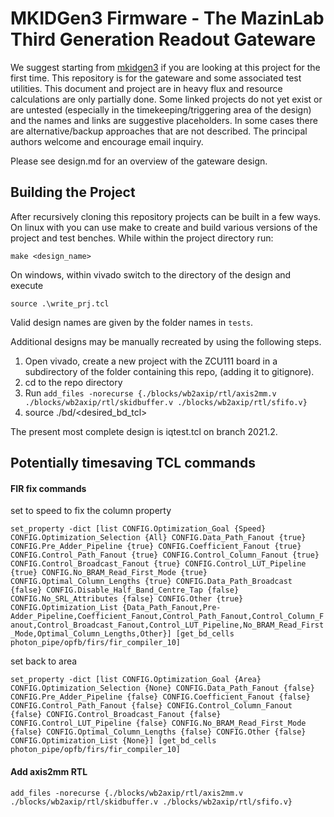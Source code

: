 # MKIDGen3 Firmware - The MazinLab Third Generation Readout Gateware

We suggest starting from [mkidgen3](https://github.com/MazinLab/MKIDGen3) if you are looking at this project for the first time. This repository is for the gateware and some associated test utilities. This document and project are in heavy flux and resource calculations are only partially done. Some linked projects do not yet exist or are untested (especially in the timekeeping/triggering area of the design) and the names and links are suggestive placeholders. In some cases there are alternative/backup approaches that are not described. The principal authors welcome and encourage email inquiry. 

Please see design.md for an overview of the gateware design.

## Building the Project

After recursively cloning this repository projects can be built in a few ways. On linux with you can use make to create and build various versions of the project and test benches. While within the project directory run: 

`make <design_name>`

On windows, within vivado switch to the directory of the design and execute 

`source .\write_prj.tcl`

Valid design names are given by the folder names in `tests`.

Additional designs may be manually recreated by using the following steps.

1. Open vivado, create a new project with the ZCU111 board in a subdirectory of the folder containing this repo, (adding it to gitignore).
2. cd to the repo directory
3. Run `add_files -norecurse {./blocks/wb2axip/rtl/axis2mm.v ./blocks/wb2axip/rtl/skidbuffer.v ./blocks/wb2axip/rtl/sfifo.v}`
4. source ./bd/<desired_bd_tcl>

The present most complete design is iqtest.tcl on branch 2021.2.

## Potentially timesaving TCL commands 

#### FIR fix commands

set to speed to fix the column property

`set_property -dict [list CONFIG.Optimization_Goal {Speed} CONFIG.Optimization_Selection {All} CONFIG.Data_Path_Fanout {true} CONFIG.Pre_Adder_Pipeline {true} CONFIG.Coefficient_Fanout {true} CONFIG.Control_Path_Fanout {true} CONFIG.Control_Column_Fanout {true} CONFIG.Control_Broadcast_Fanout {true} CONFIG.Control_LUT_Pipeline {true} CONFIG.No_BRAM_Read_First_Mode {true} CONFIG.Optimal_Column_Lengths {true} CONFIG.Data_Path_Broadcast {false} CONFIG.Disable_Half_Band_Centre_Tap {false} CONFIG.No_SRL_Attributes {false} CONFIG.Other {true} CONFIG.Optimization_List {Data_Path_Fanout,Pre-Adder_Pipeline,Coefficient_Fanout,Control_Path_Fanout,Control_Column_Fanout,Control_Broadcast_Fanout,Control_LUT_Pipeline,No_BRAM_Read_First_Mode,Optimal_Column_Lengths,Other}] [get_bd_cells photon_pipe/opfb/firs/fir_compiler_10]`

set back to area

`set_property -dict [list CONFIG.Optimization_Goal {Area} CONFIG.Optimization_Selection {None} CONFIG.Data_Path_Fanout {false} CONFIG.Pre_Adder_Pipeline {false} CONFIG.Coefficient_Fanout {false} CONFIG.Control_Path_Fanout {false} CONFIG.Control_Column_Fanout {false} CONFIG.Control_Broadcast_Fanout {false} CONFIG.Control_LUT_Pipeline {false} CONFIG.No_BRAM_Read_First_Mode {false} CONFIG.Optimal_Column_Lengths {false} CONFIG.Other {false} CONFIG.Optimization_List {None}] [get_bd_cells photon_pipe/opfb/firs/fir_compiler_10]`


#### Add axis2mm RTL
`add_files -norecurse {./blocks/wb2axip/rtl/axis2mm.v ./blocks/wb2axip/rtl/skidbuffer.v ./blocks/wb2axip/rtl/sfifo.v}`
